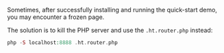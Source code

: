 Sometimes, after successfully installing and running the quick-start demo, you may encounter a frozen page.

The solution is to kill the PHP server and use the `.ht.router.php` instead:

```php
php -S localhost:8888 .ht.router.php
```